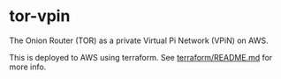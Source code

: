 # tor-vpin

The Onion Router (TOR) as a private Virtual Pi Network (VPiN) on AWS.

This is deployed to AWS using terraform. See [terraform/README.md](terraform/README.md) for more info.
